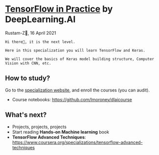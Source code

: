 # [TensorFlow in Practice](https://www.coursera.org/professional-certificates/tensorflow-in-practice) by DeepLearning.AI

Rustam-Z🚀, 16 April 2021

    Hi there👋, it is the next level. 

    Here in this specialization you will learn TensorFlow and Keras. 

    We will cover the basics of Keras model building structure, Computer Vision with CNN, etc.

## How to study?
Go to the [specialization website](https://www.coursera.org/professional-certificates/tensorflow-in-practice), and enroll the courses (you can audit).
- Course notebooks: https://github.com/lmoroney/dlaicourse 

## What's next?
- Projects, projects, projects
- Start reading **Hands-on Machine learning** book
- **TensorFlow Advanced Techniques**: https://www.coursera.org/specializations/tensorflow-advanced-techniques